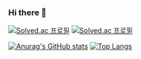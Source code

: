 ### Hi there 👋

<!--
**jun02160/jun02160** is a ✨ _special_ ✨ repository because its `README.md` (this file) appears on your GitHub profile.

Here are some ideas to get you started:

- 🔭 I’m currently working on ...
- 🌱 I’m currently learning ...
- 👯 I’m looking to collaborate on ...
- 🤔 I’m looking for help with ...
- 💬 Ask me about ...
- 📫 How to reach me: ...
- 😄 Pronouns: ...
- ⚡ Fun fact: ...
-->
[![Solved.ac
프로필](http://mazassumnida.wtf/api/v2/generate_badge?boj=djdkdjd12)](https://solved.ac/djdkdjd12)
[![Solved.ac
프로필](http://mazassumnida.wtf/api/mini/generate_badge?boj=djdkdjd12)](https://solved.ac/djdkdjd12)


[![Anurag's GitHub stats](https://github-readme-stats.vercel.app/api?username=jun02160)](https://github.com/jun02160/github-readme-stats)
[![Top Langs](https://github-readme-stats.vercel.app/api/top-langs/?username=jun02160)](https://github.com/jun02160/github-readme-stats)

